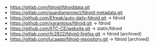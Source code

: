 <!-- - URL -> PATH_TO_METADATA_DIR [[archived]] -->
- https://gitlab.com/fdroid/fdroiddata.git
- https://gitlab.com/guardianproject/fdroid-metadata.git
- https://github.com/Efreak/auto-daily-fdroid.git -> fdroid
- https://github.com/xarantolus/fdroid.git -> fdroid
- https://github.com/IITC-CE/website.git -> static/fdroid
- https://gitlab.com/rfc2822/fdroid-firefox.git -> fdroid [archived]
- https://gitlab.com/lucaapp/fdroid-repository.git -> fdroid [archived]
